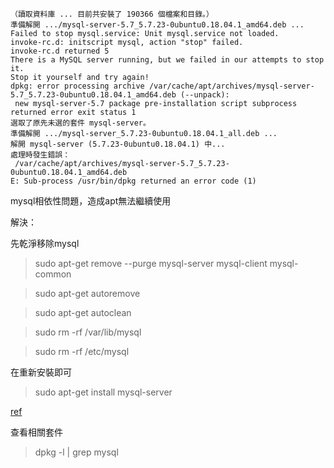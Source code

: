 ```
（讀取資料庫 ... 目前共安裝了 190366 個檔案和目錄。）
準備解開 .../mysql-server-5.7_5.7.23-0ubuntu0.18.04.1_amd64.deb ...
Failed to stop mysql.service: Unit mysql.service not loaded.
invoke-rc.d: initscript mysql, action "stop" failed.
invoke-rc.d returned 5
There is a MySQL server running, but we failed in our attempts to stop it.
Stop it yourself and try again!
dpkg: error processing archive /var/cache/apt/archives/mysql-server-5.7_5.7.23-0ubuntu0.18.04.1_amd64.deb (--unpack):
 new mysql-server-5.7 package pre-installation script subprocess returned error exit status 1
選取了原先未選的套件 mysql-server。
準備解開 .../mysql-server_5.7.23-0ubuntu0.18.04.1_all.deb ...
解開 mysql-server (5.7.23-0ubuntu0.18.04.1) 中...
處理時發生錯誤：
 /var/cache/apt/archives/mysql-server-5.7_5.7.23-0ubuntu0.18.04.1_amd64.deb
E: Sub-process /usr/bin/dpkg returned an error code (1)
```

mysql相依性問題，造成apt無法繼續使用

解決：

先乾淨移除mysql
> sudo apt-get remove --purge mysql-server mysql-client mysql-common

> sudo apt-get autoremove

> sudo apt-get autoclean

> sudo rm -rf /var/lib/mysql

> sudo rm -rf /etc/mysql

在重新安裝即可
> sudo apt-get install mysql-server  

[ref](http://glj8989332.blogspot.com/2015/10/mysql-ubuntumysql.html)

查看相關套件
> dpkg -l | grep mysql
